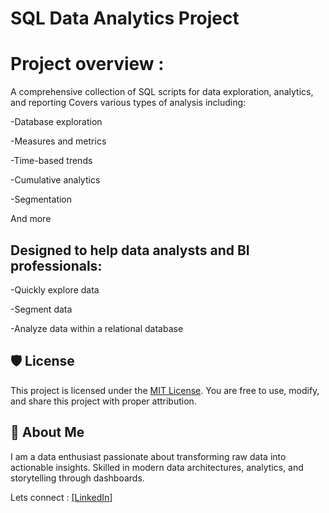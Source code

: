# SQL Data Analytics Project

# Project overview :
A comprehensive collection of SQL scripts for data exploration, analytics, and reporting
Covers various types of analysis including:

-Database exploration

-Measures and metrics

-Time-based trends

-Cumulative analytics

-Segmentation

And more


## Designed to help data analysts and BI professionals:

-Quickly explore data

-Segment data

-Analyze data within a relational database




## 🛡️ License

This project is licensed under the [MIT License](LICENSE). You are free to use, modify, and share this project with proper attribution.

## 🌟 About Me
I am a data enthusiast passionate about transforming raw data into actionable insights. Skilled in modern data architectures, analytics, and storytelling through dashboards.

Lets connect :
[[LinkedIn]](https://www.linkedin.com/in/karan-bodara-8684562b4/)
